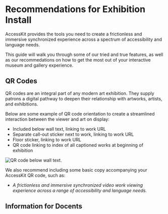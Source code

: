 # Recommendations for Exhibition Install

AccessKit provides the tools you need to create a frictionless and immersive synchronized experience across a spectrum of accessibility and language needs.

This guide will walk you through some of our tried and true features, as well as our recommedations on how to get the most out of your interactive museum and gallery experience.

## QR Codes

QR codes are an integral part of any modern art exhibition. They supply patrons a digital pathway to deepen their relationship with artworks, artists, and exhibitions.

Below are some example of QR code orientation to create a streamlined interaction between the viewer and art on display:

- Included below wall text, linking to work URL
- Separate call-out sticker next to work, linking to work URL
- Floor sticker, linking to work URL
- QR code linking to index of all captioned works at beginning of exhibition

![QR code below wall text](https://i.imgur.com/tL7sPull.jpg).

We also recommend including some basic copy accompanying your AccessKit QR code, such as:
- *A frictionless and immersive synchronized video work viewing experience across a range of accessibility and language needs.*

## Information for Docents
